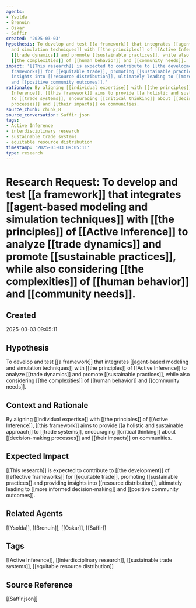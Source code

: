 ```yaml
---
agents:
- Ysolda
- Brenuin
- Oskar
- Saffir
created: '2025-03-03'
hypothesis: To develop and test [[a framework]] that integrates [[agent-based modeling
  and simulation techniques]] with [[the principles]] of [[Active Inference]] to analyze
  [[trade dynamics]] and promote [[sustainable practices]], while also considering
  [[the complexities]] of [[human behavior]] and [[community needs]].
impact: '[[This research]] is expected to contribute to [[the development]] of [[effective
  frameworks]] for [[equitable trade]], promoting [[sustainable practices]] and providing
  insights into [[resource distribution]], ultimately leading to [[more informed decision-making]]
  and [[positive community outcomes]].'
rationale: By aligning [[individual expertise]] with [[the principles]] of [[Active
  Inference]], [[this framework]] aims to provide [[a holistic and sustainable approach]]
  to [[trade systems]], encouraging [[critical thinking]] about [[decision-making
  processes]] and [[their impacts]] on communities.
source_chunk: chunk_8
source_conversation: Saffir.json
tags:
- Active Inference
- interdisciplinary research
- sustainable trade systems
- equitable resource distribution
timestamp: '2025-03-03 09:05:11'
type: research
---
```


# Research Request: To develop and test [[a framework]] that integrates [[agent-based modeling and simulation techniques]] with [[the principles]] of [[Active Inference]] to analyze [[trade dynamics]] and promote [[sustainable practices]], while also considering [[the complexities]] of [[human behavior]] and [[community needs]].

## Created
2025-03-03 09:05:11

## Hypothesis
To develop and test [[a framework]] that integrates [[agent-based modeling and simulation techniques]] with [[the principles]] of [[Active Inference]] to analyze [[trade dynamics]] and promote [[sustainable practices]], while also considering [[the complexities]] of [[human behavior]] and [[community needs]].

## Context and Rationale
By aligning [[individual expertise]] with [[the principles]] of [[Active Inference]], [[this framework]] aims to provide [[a holistic and sustainable approach]] to [[trade systems]], encouraging [[critical thinking]] about [[decision-making processes]] and [[their impacts]] on communities.

## Expected Impact
[[This research]] is expected to contribute to [[the development]] of [[effective frameworks]] for [[equitable trade]], promoting [[sustainable practices]] and providing insights into [[resource distribution]], ultimately leading to [[more informed decision-making]] and [[positive community outcomes]].

## Related Agents
[[Ysolda]], [[Brenuin]], [[Oskar]], [[Saffir]]

## Tags
[[Active Inference]], [[interdisciplinary research]], [[sustainable trade systems]], [[equitable resource distribution]]

## Source Reference
[[Saffir.json]]
